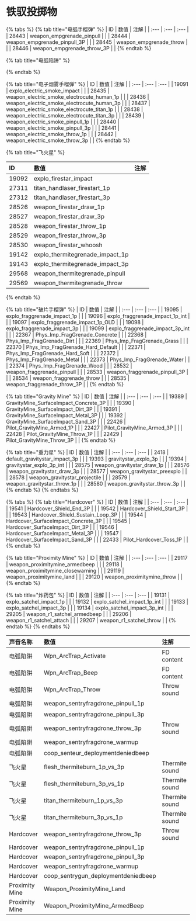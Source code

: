 # 铁驭投掷物



{% tabs %}
{% tab title="电弧手榴弹" %}
| ID | 数值 | 注解 |
| :--- | :--- | :--- |
| 28443 | weapon\_empgrenade\_pinpull |  |
| 28444 | weapon\_empgrenade\_pinpull\_3P |  |
| 28445 | weapon\_empgrenade\_throw |  |
| 28446 | weapon\_empgrenade\_throw\_3P |  |
{% endtab %}

{% tab title="电弧陷阱" %}

{% endtab %}

{% tab title="电子烟雾手榴弹" %}
| ID | 数值 | 注解 |
| :--- | :--- | :--- |
| 19091 | explo\_electric\_smoke\_impact |  |
| 28435 | weapon\_electric\_smoke\_electrocute\_human\_1p |  |
| 28436 | weapon\_electric\_smoke\_electrocute\_human\_3p |  |
| 28437 | weapon\_electric\_smoke\_electrocute\_titan\_1p |  |
| 28438 | weapon\_electric\_smoke\_electrocute\_titan\_3p |  |
| 28439 | weapon\_electric\_smoke\_pinpull\_1p |  |
| 28440 | weapon\_electric\_smoke\_pinpull\_3p |  |
| 28441 | weapon\_electric\_smoke\_throw\_1p |  |
| 28442 | weapon\_electric\_smoke\_throw\_3p |  |
{% endtab %}

{% tab title="飞火星" %}


| ID | 数值 | 注解 |
| :--- | :--- | :--- |
| 19092 | explo\_firestar\_impact |  |
| 27311 | titan\_handlaser\_firestart\_1p |  |
| 27312 | titan\_handlaser\_firestart\_3p |  |
| 28526 | weapon\_firestar\_draw\_1p |  |
| 28527 | weapon\_firestar\_draw\_3p |  |
| 28528 | weapon\_firestar\_throw\_1p |  |
| 28529 | weapon\_firestar\_throw\_3p |  |
| 28530 | weapon\_firestar\_whoosh |  |
| 19142 | explo\_thermitegrenade\_impact\_1p |  |
| 19143 | explo\_thermitegrenade\_impact\_3p |  |
| 29568 | weapon\_thermitegrenade\_pinpull |  |
| 29569 | weapon\_thermitegrenade\_throw |  |
{% endtab %}

{% tab title="破片手榴弹" %}
| ID | 数值 | 注解 |
| :--- | :--- | :--- |
| 19095 | explo\_fraggrenade\_impact\_1p |  |
| 19096 | explo\_fraggrenade\_impact\_1p\_int |  |
| 19097 | explo\_fraggrenade\_impact\_1p\_OLD |  |
| 19098 | explo\_fraggrenade\_impact\_3p |  |
| 19099 | explo\_fraggrenade\_impact\_3p\_int |  |
| 22367 | Phys\_Imp\_FragGrenade\_Concrete |  |
| 22368 | Phys\_Imp\_FragGrenade\_Dirt |  |
| 22369 | Phys\_Imp\_FragGrenade\_Grass |  |
| 22370 | Phys\_Imp\_FragGrenade\_Hard\_Default |  |
| 22371 | Phys\_Imp\_FragGrenade\_Hard\_Soft |  |
| 22372 | Phys\_Imp\_FragGrenade\_Metal |  |
| 22373 | Phys\_Imp\_FragGrenade\_Water |  |
| 22374 | Phys\_Imp\_FragGrenade\_Wood |  |
| 28532 | weapon\_fraggrenade\_pinpull |  |
| 28533 | weapon\_fraggrenade\_pinpull\_3P |  |
| 28534 | weapon\_fraggrenade\_throw |  |
| 28535 | weapon\_fraggrenade\_throw\_3P |  |
{% endtab %}

{% tab title="Gravity Mine" %}
| ID | 数值 | 注解 |
| :--- | :--- | :--- |
| 19389 | GravityMine\_SurfaceImpact\_Concrete\_3P |  |
| 19390 | GravityMine\_SurfaceImpact\_Dirt\_3P |  |
| 19391 | GravityMine\_SurfaceImpact\_Metal\_3P |  |
| 19392 | GravityMine\_SurfaceImpact\_Sand\_3P |  |
| 22426 | Pilot\_GravityMine\_Armed\_1P |  |
| 22427 | Pilot\_GravityMine\_Armed\_3P |  |
| 22428 | Pilot\_GravityMine\_Throw\_1P |  |
| 22429 | Pilot\_GravityMine\_Throw\_3P |  |
{% endtab %}

{% tab title="重力星" %}
| ID | 数值 | 注解 |
| :--- | :--- | :--- |
| 2418 | default\_gravitystar\_impact\_3p |  |
| 19393 | gravitystar\_explo\_3p |  |
| 19394 | gravitystar\_explo\_3p\_int |  |
| 28575 | weapon\_gravitystar\_draw\_1p |  |
| 28576 | weapon\_gravitystar\_draw\_3p |  |
| 28577 | weapon\_gravitystar\_preexplo |  |
| 28578 | weapon\_gravitystar\_projectile |  |
| 28579 | weapon\_gravitystar\_throw\_1p |  |
| 28580 | weapon\_gravitystar\_throw\_3p |  |
{% endtab %}
{% endtabs %}

{% tabs %}
{% tab title="Hardcover" %}
| ID | 数值 | 注解 |
| :--- | :--- | :--- |
| 19541 | Hardcover\_Shield\_End\_3P |  |
| 19542 | Hardcover\_Shield\_Start\_3P |  |
| 19543 | Hardcover\_Shield\_Sustain\_Loop\_3P |  |
| 19544 | Hardcover\_SurfaceImpact\_Concrete\_3P |  |
| 19545 | Hardcover\_SurfaceImpact\_Dirt\_3P |  |
| 19546 | Hardcover\_SurfaceImpact\_Metal\_3P |  |
| 19547 | Hardcover\_SurfaceImpact\_Sand\_3P |  |
| 22433 | Pilot\_Hardcover\_Toss\_1P |  |
{% endtab %}

{% tab title="Proximity Mine" %}
| ID | 数值 | 注解 |
| :--- | :--- | :--- |
| 29117 | weapon\_proximitymine\_armedbeep |  |
| 29118 | weapon\_proximitymine\_closewarning |  |
| 29119 | weapon\_proximitymine\_land |  |
| 29120 | weapon\_proximitymine\_throw |  |
{% endtab %}

{% tab title="炸药包" %}
| ID | 数值 | 注解 |
| :--- | :--- | :--- |
| 19131 | explo\_satchel\_impact\_1p |  |
| 19132 | explo\_satchel\_impact\_1p\_int |  |
| 19133 | explo\_satchel\_impact\_3p |  |
| 19134 | explo\_satchel\_impact\_3p\_int |  |
| 29205 | weapon\_r1\_satchel\_armedbeep |  |
| 29206 | weapon\_r1\_satchel\_attach |  |
| 29207 | weapon\_r1\_satchel\_throw |  |
{% endtab %}
{% endtabs %}

| 声音名称 | 数值 | 注解 |
| :--- | :--- | :--- |
| 电弧陷阱 | Wpn\_ArcTrap\_Activate | FD content |
| 电弧陷阱 | Wpn\_ArcTrap\_Beep | FD content |
| 电弧陷阱 | Wpn\_ArcTrap\_Throw | Throw sound |
| 电弧陷阱 | weapon\_sentryfragdrone\_pinpull\_1p |  |
| 电弧陷阱 | weapon\_sentryfragdrone\_pinpull\_3p |  |
| 电弧陷阱 | weapon\_sentryfragdrone\_throw\_3p | Throw sound |
| 电弧陷阱 | weapon\_sentryfragdrone\_warmup |  |
| 电弧陷阱 | coop\_senteur\_deploymentdeniedbeep |  |
| 飞火星 | flesh\_thermiteburn\_1p\_vs\_3p | Thermite sound |
| 飞火星 | flesh\_thermiteburn\_3p\_vs\_1p | Thermite sound |
| 飞火星 | titan\_thermiteburn\_1p\_vs\_3p | Thermite sound |
| 飞火星 | titan\_thermiteburn\_3p\_vs\_1p | Thermite sound |
| Hardcover | weapon\_sentryfragdrone\_throw\_3p | Throw sound |
| Hardcover | weapon\_sentryfragdrone\_pinpull\_1p |  |
| Hardcover | weapon\_sentryfragdrone\_pinpull\_3p |  |
| Hardcover | weapon\_sentryfragdrone\_warmup |  |
| Hardcover | coop\_sentrygun\_deploymentdeniedbeep |  |
| Proximity Mine | Weapon\_ProximityMine\_Land |  |
| Proximity Mine | Weapon\_ProximityMine\_ArmedBeep |  |

